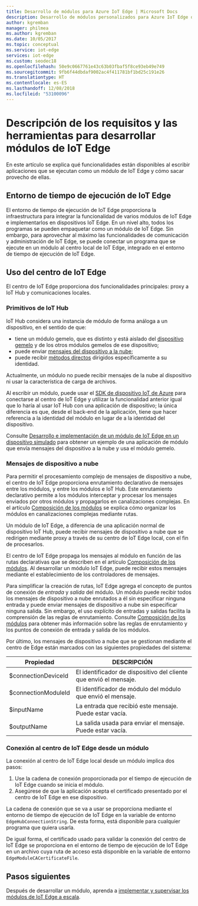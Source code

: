 ```yaml
---
title: Desarrollo de módulos para Azure IoT Edge | Microsoft Docs
description: Desarrollo de módulos personalizados para Azure IoT Edge que pueden comunicarse con el tiempo de ejecución y IoT Hub
author: kgremban
manager: philmea
ms.author: kgremban
ms.date: 10/05/2017
ms.topic: conceptual
ms.service: iot-edge
services: iot-edge
ms.custom: seodec18
ms.openlocfilehash: 50e9c0667761e43c63b03fbaf5f8ce93eb49e749
ms.sourcegitcommit: 9fb6f44dbdaf9002ac4f411781bf1bd25c191e26
ms.translationtype: HT
ms.contentlocale: es-ES
ms.lasthandoff: 12/08/2018
ms.locfileid: "53100096"
---
```

# <a name="understand-the-requirements-and-tools-for-developing-iot-edge-modules"></a>Descripción de los requisitos y las herramientas para desarrollar módulos de IoT Edge

En este artículo se explica qué funcionalidades están disponibles al escribir aplicaciones que se ejecutan como un módulo de IoT Edge y cómo sacar provecho de ellas.

## <a name="iot-edge-runtime-environment"></a>Entorno de tiempo de ejecución de IoT Edge
El entorno de tiempo de ejecución de IoT Edge proporciona la infraestructura para integrar la funcionalidad de varios módulos de IoT Edge e implementarlos en dispositivos IoT Edge. En un nivel alto, todos los programas se pueden empaquetar como un módulo de IoT Edge. Sin embargo, para aprovechar al máximo las funcionalidades de comunicación y administración de IoT Edge, se puede conectar un programa que se ejecute en un módulo al centro local de IoT Edge, integrado en el entorno de tiempo de ejecución de IoT Edge.

## <a name="using-the-iot-edge-hub"></a>Uso del centro de IoT Edge
El centro de IoT Edge proporciona dos funcionalidades principales: proxy a IoT Hub y comunicaciones locales.

### <a name="iot-hub-primitives"></a>Primitivos de IoT Hub
IoT Hub considera una instancia de módulo de forma análoga a un dispositivo, en el sentido de que:

* tiene un módulo gemelo, que es distinto y está aislado del [dispositivo gemelo](../iot-hub/iot-hub-devguide-device-twins.md) y de los otros módulos gemelos de ese dispositivo;
* puede enviar [mensajes del dispositivo a la nube](../iot-hub/iot-hub-devguide-messaging.md);
* puede recibir [métodos directos](../iot-hub/iot-hub-devguide-direct-methods.md) dirigidos específicamente a su identidad.

Actualmente, un módulo no puede recibir mensajes de la nube al dispositivo ni usar la característica de carga de archivos.

Al escribir un módulo, puede usar el [SDK de dispositivo IoT de Azure](../iot-hub/iot-hub-devguide-sdks.md) para conectarse al centro de IoT Edge y utilizar la funcionalidad anterior igual que lo haría al usar IoT Hub con una aplicación de dispositivo; la única diferencia es que, desde el back-end de la aplicación, tiene que hacer referencia a la identidad del módulo en lugar de a la identidad del dispositivo.

Consulte [Desarrollo e implementación de un módulo de IoT Edge en un dispositivo simulado](tutorial-csharp-module.md) para obtener un ejemplo de una aplicación de módulo que envía mensajes del dispositivo a la nube y usa el módulo gemelo.

### <a name="device-to-cloud-messages"></a>Mensajes de dispositivo a nube
Para permitir el procesamiento complejo de mensajes de dispositivo a nube, el centro de IoT Edge proporciona enrutamiento declarativo de mensajes entre los módulos, y entre los módulos e IoT Hub. Este enrutamiento declarativo permite a los módulos interceptar y procesar los mensajes enviados por otros módulos y propagarlos en canalizaciones complejas. En el artículo [Composición de los módulos](module-composition.md) se explica cómo organizar los módulos en canalizaciones complejas mediante rutas.

Un módulo de IoT Edge, a diferencia de una aplicación normal de dispositivo IoT Hub, puede recibir mensajes de dispositivo a nube que se redirigen mediante proxy a través de su centro de IoT Edge local, con el fin de procesarlos.

El centro de IoT Edge propaga los mensajes al módulo en función de las rutas declarativas que se describen en el artículo [Composición de los módulos](module-composition.md). Al desarrollar un módulo IoT Edge, puede recibir estos mensajes mediante el establecimiento de los controladores de mensajes.

Para simplificar la creación de rutas, IoT Edge agrega el concepto de puntos de conexión de *entrada* y *salida* del módulo. Un módulo puede recibir todos los mensajes de dispositivo a nube enrutados a él sin especificar ninguna entrada y puede enviar mensajes de dispositivo a nube sin especificar ninguna salida.
Sin embargo, el uso explícito de entradas y salidas facilita la comprensión de las reglas de enrutamiento. Consulte [Composición de los módulos](module-composition.md) para obtener más información sobre las reglas de enrutamiento y los puntos de conexión de entrada y salida de los módulos.

Por último, los mensajes de dispositivo a nube que se gestionan mediante el centro de Edge están marcados con las siguientes propiedades del sistema:

| Propiedad | DESCRIPCIÓN |
| -------- | ----------- |
| $connectionDeviceId | El identificador de dispositivo del cliente que envió el mensaje. |
| $connectionModuleId | El identificador de módulo del módulo que envió el mensaje. |
| $inputName | La entrada que recibió este mensaje. Puede estar vacía. |
| $outputName | La salida usada para enviar el mensaje. Puede estar vacía. |

### <a name="connecting-to-iot-edge-hub-from-a-module"></a>Conexión al centro de IoT Edge desde un módulo
La conexión al centro de IoT Edge local desde un módulo implica dos pasos: 
1. Use la cadena de conexión proporcionada por el tiempo de ejecución de IoT Edge cuando se inicia el módulo.
2. Asegúrese de que la aplicación acepta el certificado presentado por el centro de IoT Edge en ese dispositivo.

La cadena de conexión que se va a usar se proporciona mediante el entorno de tiempo de ejecución de IoT Edge en la variable de entorno `EdgeHubConnectionString`. De esta forma, está disponible para cualquier programa que quiera usarla.

De igual forma, el certificado usado para validar la conexión del centro de IoT Edge se proporciona en el entorno de tiempo de ejecución de IoT Edge en un archivo cuya ruta de acceso está disponible en la variable de entorno `EdgeModuleCACertificateFile`.

## <a name="next-steps"></a>Pasos siguientes

Después de desarrollar un módulo, aprenda a [implementar y supervisar los módulos de IoT Edge a escala](how-to-deploy-monitor.md).


